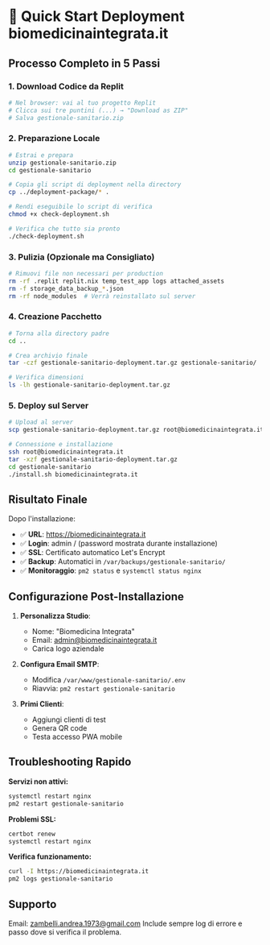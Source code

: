 # 🚀 Quick Start Deployment biomedicinaintegrata.it

## Processo Completo in 5 Passi

### 1. Download Codice da Replit
```bash
# Nel browser: vai al tuo progetto Replit
# Clicca sui tre puntini (...) → "Download as ZIP"
# Salva gestionale-sanitario.zip
```

### 2. Preparazione Locale
```bash
# Estrai e prepara
unzip gestionale-sanitario.zip
cd gestionale-sanitario

# Copia gli script di deployment nella directory
cp ../deployment-package/* .

# Rendi eseguibile lo script di verifica
chmod +x check-deployment.sh

# Verifica che tutto sia pronto
./check-deployment.sh
```

### 3. Pulizia (Opzionale ma Consigliato)
```bash
# Rimuovi file non necessari per production
rm -rf .replit replit.nix temp_test_app logs attached_assets
rm -f storage_data_backup_*.json
rm -rf node_modules  # Verrà reinstallato sul server
```

### 4. Creazione Pacchetto
```bash
# Torna alla directory padre
cd ..

# Crea archivio finale
tar -czf gestionale-sanitario-deployment.tar.gz gestionale-sanitario/

# Verifica dimensioni
ls -lh gestionale-sanitario-deployment.tar.gz
```

### 5. Deploy sul Server
```bash
# Upload al server
scp gestionale-sanitario-deployment.tar.gz root@biomedicinaintegrata.it:/root/

# Connessione e installazione
ssh root@biomedicinaintegrata.it
tar -xzf gestionale-sanitario-deployment.tar.gz
cd gestionale-sanitario
./install.sh biomedicinaintegrata.it
```

## Risultato Finale

Dopo l'installazione:
- ✅ **URL**: https://biomedicinaintegrata.it
- ✅ **Login**: admin / (password mostrata durante installazione)
- ✅ **SSL**: Certificato automatico Let's Encrypt
- ✅ **Backup**: Automatici in `/var/backups/gestionale-sanitario/`
- ✅ **Monitoraggio**: `pm2 status` e `systemctl status nginx`

## Configurazione Post-Installazione

1. **Personalizza Studio**:
   - Nome: "Biomedicina Integrata"
   - Email: admin@biomedicinaintegrata.it
   - Carica logo aziendale

2. **Configura Email SMTP**:
   - Modifica `/var/www/gestionale-sanitario/.env`
   - Riavvia: `pm2 restart gestionale-sanitario`

3. **Primi Clienti**:
   - Aggiungi clienti di test
   - Genera QR code
   - Testa accesso PWA mobile

## Troubleshooting Rapido

**Servizi non attivi:**
```bash
systemctl restart nginx
pm2 restart gestionale-sanitario
```

**Problemi SSL:**
```bash
certbot renew
systemctl restart nginx
```

**Verifica funzionamento:**
```bash
curl -I https://biomedicinaintegrata.it
pm2 logs gestionale-sanitario
```

## Supporto

Email: zambelli.andrea.1973@gmail.com
Include sempre log di errore e passo dove si verifica il problema.